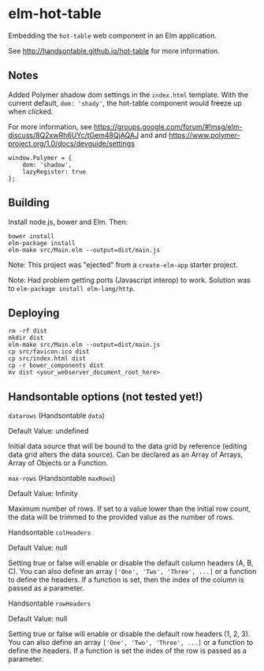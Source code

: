 # elm-hot-table

Embedding the `hot-table` web component in an Elm application.

See http://handsontable.github.io/hot-table for more information.


## Notes

Added Polymer shadow dom settings in the `index.html` template.  With the
current default, `dom: 'shady'`, the hot-table component would freeze up
when clicked.

For more information, see https://groups.google.com/forum/#!msg/elm-discuss/8Q2xwRh6UYc/tGem48QjAQAJ and
and https://www.polymer-project.org/1.0/docs/devguide/settings


```
window.Polymer = {
    dom: 'shadow',
    lazyRegister: true
};
```


## Building

Install node.js, bower and Elm. Then:

```
bower install
elm-package install
elm-make src/Main.elm --output=dist/main.js
```

Note: This project was "ejected" from a `create-elm-app` starter project.

Note: Had problem getting ports (Javascript interop) to work. Solution was
to `elm-package install elm-lang/http`.


## Deploying

```
rm -rf dist
mkdir dist
elm-make src/Main.elm --output=dist/main.js
cp src/favicon.ico dist
cp src/index.html dist
cp -r bower_components dist
mv dist <your_webserver_document_root_here>
```


## Handsontable options (not tested yet!)

`datarows` (Handsontable `data`)

Default Value: undefined

Initial data source that will be bound to the data grid by reference (editing data grid alters the data source). Can be declared as an Array of Arrays, Array of Objects or a Function.

`max-rows` (Handsontable `maxRows`)

Default Value: Infinity

Maximum number of rows. If set to a value lower than the initial row count, the data will be trimmed to the provided value as the number of rows.

Handsontable `colHeaders`

Default Value: null

Setting true or false will enable or disable the default column headers (A, B, C).
You can also define an array `['One', 'Two', 'Three', ...]` or a function to define the headers.
If a function is set, then the index of the column is passed as a parameter.

Handsontable `rowHeaders`

Default Value: null

Setting true or false will enable or disable the default row headers (1, 2, 3).
You can also define an array `['One', 'Two', 'Three', ...]` or a function to define the headers.
If a function is set the index of the row is passed as a parameter.
